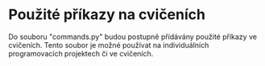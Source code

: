 # Použité příkazy na cvičeních

Do souboru "commands.py" budou postupně přídávány použité příkazy ve cvičeních. Tento soubor je možné používat na individuálních programovacích projektech či ve cvičeních. 
